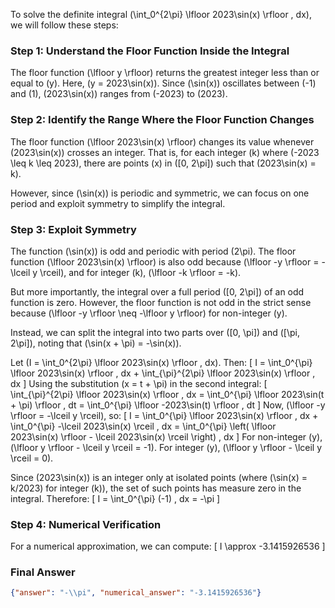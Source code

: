 To solve the definite integral \(\int_0^{2\pi} \lfloor 2023\sin(x) \rfloor \, dx\), we will follow these steps:

### Step 1: Understand the Floor Function Inside the Integral
The floor function \(\lfloor y \rfloor\) returns the greatest integer less than or equal to \(y\). Here, \(y = 2023\sin(x)\). Since \(\sin(x)\) oscillates between \(-1\) and \(1\), \(2023\sin(x)\) ranges from \(-2023\) to \(2023\).

### Step 2: Identify the Range Where the Floor Function Changes
The floor function \(\lfloor 2023\sin(x) \rfloor\) changes its value whenever \(2023\sin(x)\) crosses an integer. That is, for each integer \(k\) where \(-2023 \leq k \leq 2023\), there are points \(x\) in \([0, 2\pi]\) such that \(2023\sin(x) = k\). 

However, since \(\sin(x)\) is periodic and symmetric, we can focus on one period and exploit symmetry to simplify the integral.

### Step 3: Exploit Symmetry
The function \(\sin(x)\) is odd and periodic with period \(2\pi\). The floor function \(\lfloor 2023\sin(x) \rfloor\) is also odd because \(\lfloor -y \rfloor = -\lceil y \rceil\), and for integer \(k\), \(\lfloor -k \rfloor = -k\). 

But more importantly, the integral over a full period \([0, 2\pi]\) of an odd function is zero. However, the floor function is not odd in the strict sense because \(\lfloor -y \rfloor \neq -\lfloor y \rfloor\) for non-integer \(y\). 

Instead, we can split the integral into two parts over \([0, \pi]\) and \([\pi, 2\pi]\), noting that \(\sin(x + \pi) = -\sin(x)\). 

Let \(I = \int_0^{2\pi} \lfloor 2023\sin(x) \rfloor \, dx\). Then:
\[
I = \int_0^{\pi} \lfloor 2023\sin(x) \rfloor \, dx + \int_{\pi}^{2\pi} \lfloor 2023\sin(x) \rfloor \, dx
\]
Using the substitution \(x = t + \pi\) in the second integral:
\[
\int_{\pi}^{2\pi} \lfloor 2023\sin(x) \rfloor \, dx = \int_0^{\pi} \lfloor 2023\sin(t + \pi) \rfloor \, dt = \int_0^{\pi} \lfloor -2023\sin(t) \rfloor \, dt
\]
Now, \(\lfloor -y \rfloor = -\lceil y \rceil\), so:
\[
I = \int_0^{\pi} \lfloor 2023\sin(x) \rfloor \, dx + \int_0^{\pi} -\lceil 2023\sin(x) \rceil \, dx = \int_0^{\pi} \left( \lfloor 2023\sin(x) \rfloor - \lceil 2023\sin(x) \rceil \right) \, dx
\]
For non-integer \(y\), \(\lfloor y \rfloor - \lceil y \rceil = -1\). For integer \(y\), \(\lfloor y \rfloor - \lceil y \rceil = 0\). 

Since \(2023\sin(x)\) is an integer only at isolated points (where \(\sin(x) = k/2023\) for integer \(k\)), the set of such points has measure zero in the integral. Therefore:
\[
I = \int_0^{\pi} (-1) \, dx = -\pi
\]

### Step 4: Numerical Verification
For a numerical approximation, we can compute:
\[
I \approx -3.1415926536
\]

### Final Answer
```json
{"answer": "-\\pi", "numerical_answer": "-3.1415926536"}
```